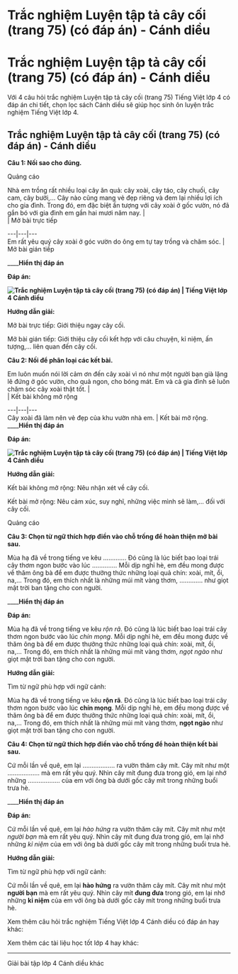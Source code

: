 # Trắc nghiệm Luyện tập tả cây cối (trang 75) (có đáp án) - Cánh diều

# Trắc nghiệm Luyện tập tả cây cối (trang 75) (có đáp án) - Cánh diều

Với 4 câu hỏi trắc nghiệm Luyện tập tả cây cối (trang 75) Tiếng Việt lớp 4 có đáp án chi tiết, chọn lọc sách Cánh diều sẽ giúp học sinh ôn luyện trắc nghiệm Tiếng Việt lớp 4.

## Trắc nghiệm Luyện tập tả cây cối (trang 75) (có đáp án) - Cánh diều

**Câu 1: Nối sao cho đúng.**

Quảng cáo

Nhà em trồng rất nhiều loại cây ăn quả: cây xoài, cây táo, cây chuối, cây cam, cây bưởi,... Cây nào cũng mang vẻ đẹp riêng và đem lại nhiều lợi ích cho gia đình. Trong đó, em đặc biệt ấn tượng với cây xoài ở gốc vườn, nó đã gắn bó với gia đình em gần hai mươi năm nay. |    
|  Mở bài trực tiếp   
  
---|---|---  
Em rất yêu quý cây xoài ở góc vườn do ông em tự tay trồng và chăm sóc. |  Mở bài gián tiếp   
  
____**Hiển thị đáp án**

**Đáp án:**

**![Trắc nghiệm Luyện tập tả cây cối \(trang 75\) \(có đáp án\) | Tiếng Việt lớp 4 Cánh diều](https://vietjack.com/tieng-viet-4-cd/images/trac-nghiem-viet-luyen-tap-ta-cay-coi-trang-75-250591.PNG)**

**Hướng dẫn giải:**

Mở bài trực tiếp: Giới thiệu ngay cây cối.

Mở bài gián tiếp: Giới thiệu cây cối kết hợp với câu chuyện, kỉ niệm, ấn tượng,... liên quan đến cây cối.

**Câu 2: Nối để phân loại các kết bài.**

Em luôn muốn nói lời cảm ơn đến cây xoài vì nó như một người bạn già lặng lẽ đứng ở góc vườn, cho quả ngon, cho bóng mát. Em và cả gia đình sẽ luôn chăm sóc cây xoài thật tốt. |    
|  Kết bài không mở rộng   
  
---|---|---  
Cây xoài đã làm nên vẻ đẹp của khu vườn nhà em. |  Kết bài mở rộng.  
____**Hiển thị đáp án**

**Đáp án:**

**![Trắc nghiệm Luyện tập tả cây cối \(trang 75\) \(có đáp án\) | Tiếng Việt lớp 4 Cánh diều](https://vietjack.com/tieng-viet-4-cd/images/trac-nghiem-viet-luyen-tap-ta-cay-coi-trang-75-250592.PNG)**

**Hướng dẫn giải:**

Kết bài không mở rộng: Nêu nhận xét về cây cối.

Kết bài mở rộng: Nêu cảm xúc, suy nghĩ, những việc mình sẽ làm,... đối với cây cối.

Quảng cáo

**Câu 3: Chọn từ ngữ thích hợp điền vào chỗ trống để hoàn thiện mở bài sau.**

Mùa hạ đã về trong tiếng ve kêu …………. Đó cũng là lúc biết bao loại trái cây thơm ngon bước vào lúc ………….. Mỗi dịp nghỉ hè, em đều mong được về thăm ông bà để em được thưởng thức những loại quả chín: xoài, mít, ổi, na,... Trong đó, em thích nhất là những múi mít vàng thơm, …………. như giọt mật trời ban tặng cho con người.

____**Hiển thị đáp án**

**Đáp án:**

Mùa hạ đã về trong tiếng ve kêu _rộn rã_. Đó cũng là lúc biết bao loại trái cây thơm ngon bước vào lúc _chín mọng_. Mỗi dịp nghỉ hè, em đều mong được về thăm ông bà để em được thưởng thức những loại quả chín: xoài, mít, ổi, na,... Trong đó, em thích nhất là những múi mít vàng thơm, _ngọt ngào_ như giọt mật trời ban tặng cho con người.

**Hướng dẫn giải:**

Tìm từ ngữ phù hợp với ngữ cảnh: 

Mùa hạ đã về trong tiếng ve kêu **rộn rã**. Đó cũng là lúc biết bao loại trái cây thơm ngon bước vào lúc **chín mọng**. Mỗi dịp nghỉ hè, em đều mong được về thăm ông bà để em được thưởng thức những loại quả chín: xoài, mít, ổi, na,... Trong đó, em thích nhất là những múi mít vàng thơm, **ngọt ngào** như giọt mật trời ban tặng cho con người.

**Câu 4: Chọn từ ngữ thích hợp điền vào chỗ trống để hoàn thiện kết bài sau.**

Cứ mỗi lần về quê, em lại ……………… ra vườn thăm cây mít. Cây mít như một ……………… mà em rất yêu quý. Nhìn cây mít đung đưa trong gió, em lại nhớ những ……………… của em với ông bà dưới gốc cây mít trong những buổi trưa hè.

____**Hiển thị đáp án**

**Đáp án:**

Cứ mỗi lần về quê, em lại _hào hứng_ ra vườn thăm cây mít. Cây mít như một _người bạn_ mà em rất yêu quý. Nhìn cây mít đung đưa trong gió, em lại nhớ những _kỉ niệm_ của em với ông bà dưới gốc cây mít trong những buổi trưa hè.

**Hướng dẫn giải:**

Tìm từ ngữ phù hợp với ngữ cảnh: 

Cứ mỗi lần về quê, em lại **hào hứng** ra vườn thăm cây mít. Cây mít như một **người bạn** mà em rất yêu quý. Nhìn cây mít **đung đưa** trong gió, em lại nhớ những **kỉ niệm** của em với ông bà dưới gốc cây mít trong những buổi trưa hè.

Xem thêm câu hỏi trắc nghiệm Tiếng Việt lớp 4 Cánh diều có đáp án hay khác:

Xem thêm các tài liệu học tốt lớp 4 hay khác:

* * *

Giải bài tập lớp 4 Cánh diều khác

